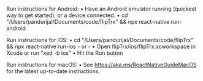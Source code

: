  Run instructions for Android:
    • Have an Android emulator running (quickest way to get started), or a device connected.
    • cd "/Users/pandurijal/Documents/code/flipTrx" && npx react-native run-android
  
  Run instructions for iOS:
    • cd "/Users/pandurijal/Documents/code/flipTrx" && npx react-native run-ios
    - or -
    • Open flipTrx/ios/flipTrx.xcworkspace in Xcode or run "xed -b ios"
    • Hit the Run button
    
  Run instructions for macOS:
    • See https://aka.ms/ReactNativeGuideMacOS for the latest up-to-date instructions.
